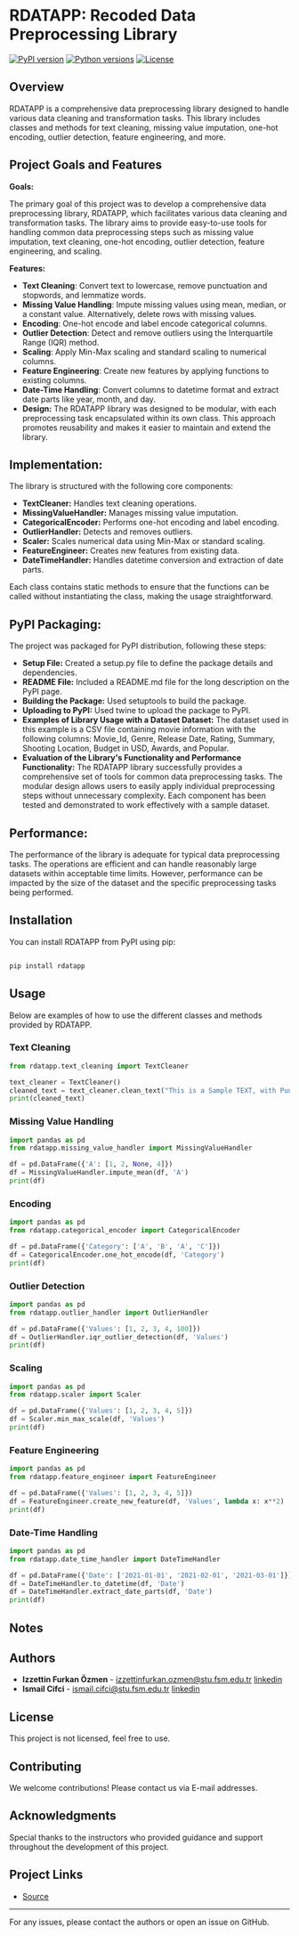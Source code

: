 # RDATAPP: Recoded Data Preprocessing Library

[![PyPI version](https://badge.fury.io/py/rdatapp.svg)](https://badge.fury.io/py/rdatapp)
[![Python versions](https://img.shields.io/pypi/pyversions/rdatapp.svg)](https://pypi.python.org/pypi/rdatapp)
[![License](https://img.shields.io/pypi/l/rdatapp.svg)](https://pypi.python.org/pypi/rdatapp)

## Overview

RDATAPP is a comprehensive data preprocessing library designed to handle various data cleaning and transformation tasks. This library includes classes and methods for text cleaning, missing value imputation, one-hot encoding, outlier detection, feature engineering, and more.

## Project Goals and Features
**Goals:**

The primary goal of this project was to develop a comprehensive data preprocessing library, RDATAPP, which facilitates various data cleaning and transformation tasks. The library aims to provide easy-to-use tools for handling common data preprocessing steps such as missing value imputation, text cleaning, one-hot encoding, outlier detection, feature engineering, and scaling.

**Features:**

- **Text Cleaning**: Convert text to lowercase, remove punctuation and stopwords, and lemmatize words.
- **Missing Value Handling**: Impute missing values using mean, median, or a constant value. Alternatively, delete rows with missing values.
- **Encoding**: One-hot encode and label encode categorical columns.
- **Outlier Detection**: Detect and remove outliers using the Interquartile Range (IQR) method.
- **Scaling**: Apply Min-Max scaling and standard scaling to numerical columns.
- **Feature Engineering**: Create new features by applying functions to existing columns.
- **Date-Time Handling**: Convert columns to datetime format and extract date parts like year, month, and day.
- **Design:**
The RDATAPP library was designed to be modular, with each preprocessing task encapsulated within its own class. This approach promotes reusability and makes it easier to maintain and extend the library.

## Implementation:
The library is structured with the following core components:

- **TextCleaner:** Handles text cleaning operations.
- **MissingValueHandler:** Manages missing value imputation.
- **CategoricalEncoder:** Performs one-hot encoding and label encoding.
- **OutlierHandler:** Detects and removes outliers.
- **Scaler:** Scales numerical data using Min-Max or standard scaling.
- **FeatureEngineer:** Creates new features from existing data.
- **DateTimeHandler:** Handles datetime conversion and extraction of date parts.

Each class contains static methods to ensure that the functions can be called without instantiating the class, making the usage straightforward.

## PyPI Packaging:
The project was packaged for PyPI distribution, following these steps:

- **Setup File:** Created a setup.py file to define the package details and dependencies.
- **README File:** Included a README.md file for the long description on the PyPI page.
- **Building the Package:** Used setuptools to build the package.
- **Uploading to PyPI:** Used twine to upload the package to PyPI.
- **Examples of Library Usage with a Dataset
Dataset:**
The dataset used in this example is a CSV file containing movie information with the following columns: Movie_Id, Genre, Release Date, Rating, Summary, Shooting Location, Budget in USD, Awards, and Popular.
- **Evaluation of the Library's Functionality and Performance
Functionality:**
The RDATAPP library successfully provides a comprehensive set of tools for common data preprocessing tasks. The modular design allows users to easily apply individual preprocessing steps without unnecessary complexity. Each component has been tested and demonstrated to work effectively with a sample dataset.

## Performance:
The performance of the library is adequate for typical data preprocessing tasks. The operations are efficient and can handle reasonably large datasets within acceptable time limits. However, performance can be impacted by the size of the dataset and the specific preprocessing tasks being performed.


## Installation

You can install RDATAPP from PyPI using pip:

```sh

pip install rdatapp

```
## Usage

Below are examples of how to use the different classes and methods provided by RDATAPP.

### Text Cleaning

```python
from rdatapp.text_cleaning import TextCleaner

text_cleaner = TextCleaner()
cleaned_text = text_cleaner.clean_text("This is a Sample TEXT, with Punctuation!")
print(cleaned_text)
```

### Missing Value Handling

```python
import pandas as pd
from rdatapp.missing_value_handler import MissingValueHandler

df = pd.DataFrame({'A': [1, 2, None, 4]})
df = MissingValueHandler.impute_mean(df, 'A')
print(df)
```

### Encoding

```python
import pandas as pd
from rdatapp.categorical_encoder import CategoricalEncoder

df = pd.DataFrame({'Category': ['A', 'B', 'A', 'C']})
df = CategoricalEncoder.one_hot_encode(df, 'Category')
print(df)
```

### Outlier Detection

```python
import pandas as pd
from rdatapp.outlier_handler import OutlierHandler

df = pd.DataFrame({'Values': [1, 2, 3, 4, 100]})
df = OutlierHandler.iqr_outlier_detection(df, 'Values')
print(df)
```

### Scaling

```python
import pandas as pd
from rdatapp.scaler import Scaler

df = pd.DataFrame({'Values': [1, 2, 3, 4, 5]})
df = Scaler.min_max_scale(df, 'Values')
print(df)
```

### Feature Engineering

```python
import pandas as pd
from rdatapp.feature_engineer import FeatureEngineer

df = pd.DataFrame({'Values': [1, 2, 3, 4, 5]})
df = FeatureEngineer.create_new_feature(df, 'Values', lambda x: x**2)
print(df)
```

### Date-Time Handling

```python
import pandas as pd
from rdatapp.date_time_handler import DateTimeHandler

df = pd.DataFrame({'Date': ['2021-01-01', '2021-02-01', '2021-03-01']})
df = DateTimeHandler.to_datetime(df, 'Date')
df = DateTimeHandler.extract_date_parts(df, 'Date')
print(df)
```

## Notes


## Authors

- **Izzettin Furkan Özmen** - [izzettinfurkan.ozmen@stu.fsm.edu.tr](mailto:izzettinfurkan.ozmen@stu.fsm.edu.tr) [linkedin](https://www.linkedin.com/in/izzettinozmen/)
- **Ismail Cifci** - [ismail.cifci@stu.fsm.edu.tr](mailto:ismail.cifci@stu.fsm.edu.tr) [linkedin](https://www.linkedin.com/in/ismail-cifci/)

## License

This project is not licensed, feel free to use.

## Contributing

We welcome contributions! Please contact us via E-mail addresses.

## Acknowledgments

Special thanks to the instructors who provided guidance and support throughout the development of this project.

## Project Links

- [Source](https://github.com/Beegash/Recoded-Data-Processing-Library)

---

For any issues, please contact the authors or open an issue on GitHub.
